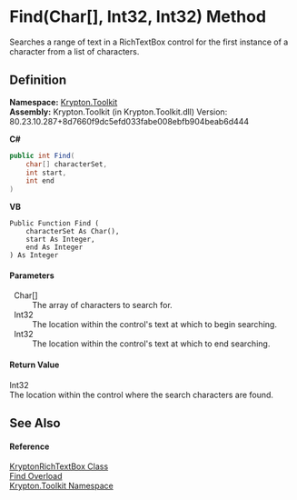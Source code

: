 # Find(Char[], Int32, Int32) Method


Searches a range of text in a RichTextBox control for the first instance of a character from a list of characters.



## Definition
**Namespace:** <a href="79d2eac2-21f4-54ff-7552-b20c33c30600.md">Krypton.Toolkit</a>  
**Assembly:** Krypton.Toolkit (in Krypton.Toolkit.dll) Version: 80.23.10.287+8d7660f9dc5efd033fabe008ebfb904beab6d444

**C#**
``` C#
public int Find(
	char[] characterSet,
	int start,
	int end
)
```
**VB**
``` VB
Public Function Find ( 
	characterSet As Char(),
	start As Integer,
	end As Integer
) As Integer
```



#### Parameters
<dl><dt>  Char[]</dt><dd>The array of characters to search for.</dd><dt>  Int32</dt><dd>The location within the control's text at which to begin searching.</dd><dt>  Int32</dt><dd>The location within the control's text at which to end searching.</dd></dl>

#### Return Value
Int32  
The location within the control where the search characters are found.

## See Also


#### Reference
<a href="d103592f-1fd8-ac7d-2a60-d967f7d4d149.md">KryptonRichTextBox Class</a>  
<a href="02f1f694-c143-85fb-86db-7560c553cc97.md">Find Overload</a>  
<a href="79d2eac2-21f4-54ff-7552-b20c33c30600.md">Krypton.Toolkit Namespace</a>  
